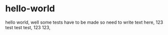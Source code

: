 # hello-world
hello world,
well some tests have to be made so need to write text here, 
123 test test test,
123 123, 
